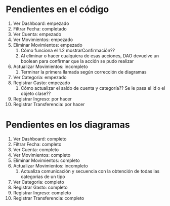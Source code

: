 # Pendientes en el código

1. Ver Dashboard: empezado
2. Filtrar Fecha: completado
3. Ver Cuenta: empezado
4. Ver Movimientos: empezado
5. Eliminar Movimientos: empezado
   1. Cómo funciona el 1.2 mostrarConfirmación??
   2. Al eliminar o hacer cualquiera de esas acciones, DAO devuelve un boolean para confirmar que la acción se pudo realizar
6. Actualizar Movimientos: incompleto
   1. Terminar la primera llamada según corrección de diagramas
7. Ver Categoria: empezado
8. Registrar Gasto: empezado
   1. Cómo actualizar el saldo de cuenta y categoría?? Se le pasa el id o el objeto clase??
9.  Registrar Ingreso: por hacer
10. Registrar Transferencia: por hacer

# Pendientes en los diagramas

1. Ver Dashboard: completo
2. Filtrar Fecha: completo
3. Ver Cuenta: completo
4. Ver Movimientos: completo
5. Eliminar Movimientos: completo
6. Actualizar Movimientos: incompleto
   1. Actualiza comunicación y secuencia con la obtención de todas las categorias de un tipo
7. Ver Categoria: completo
8. Registrar Gasto: completo
9.  Registrar Ingreso: completo
10. Registrar Transferencia: completo